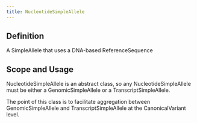 ```yaml
---
title: NucleotideSimpleAllele
---
```


Definition
----------

A SimpleAllele that uses a DNA-based ReferenceSequence

Scope and Usage
---------------

NucleotideSimpleAllele is an abstract class, so any NucleotideSimpleAllele must be either a GenomicSimpleAllele or a TranscriptSimpleAllele.

The point of this class is to facilitate aggregation between GenomicSimpleAllele and TranscriptSimpleAllele at the CanonicalVariant level.
